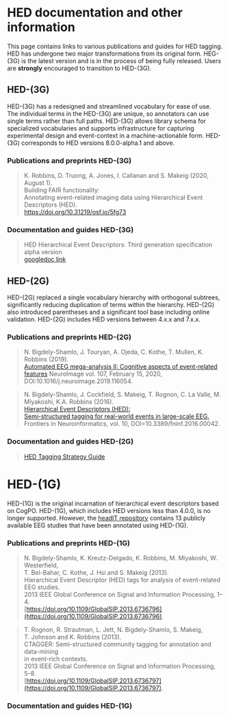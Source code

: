 # HED documentation and other information

This page contains links to various publications and guides for HED tagging. 
HED has undergone two major transformations from its original form. HEG-(3G)
is the latest version and is in the process of being fully released. Users are
**strongly** encouraged to transition to HED-(3G).  

## HED-(3G) 
HED-(3G) has a redesigned and streamlined vocabulary for ease of use. The 
individual terms in the HED-(3G) are unique, so annotators can use single
terms rather than full paths. HED-(3G) allows library schema for specialized 
vocabularies and supports infrastructure for capturing experimental design
and event-context in a machine-actionable form. HED-(3G) corresponds to HED
versions 8.0.0-alpha.1 and above.

### Publications and preprints HED-(3G)

> K. Robbins, D. Truong, A. Jones, I. Callanan and S. Makeig (2020, August 1).  
> Building FAIR functionality:  
> Annotating event-related imaging data using Hierarchical Event Descriptors (HED).  
> https://doi.org/10.31219/osf.io/5fg73

### Documentation and guides HED-(3G)

> HED Hierarchical Event Descriptors: Third generation specification alpha version  
> [googledoc link](https://docs.google.com/document/d/1icp4fJyCqngSfYy1kPe7FJ-bqA8_Ei67oqn5--0vrDo/edit?usp=sharing)

## HED-(2G)
HED-(2G) replaced a single vocabulary hierarchy with orthogonal subtrees, 
significantly reducing duplication of terms within the hierarchy. HED-(2G) also
introduced parentheses and a significant tool base including online validation. 
HED-(2G) includes HED versions between 4.x.x and 7.x.x.

### Publications and preprints HED-(2G)

> N. Bigdely-Shamlo, J. Touryan, A. Ojeda, C. Kothe, T. Mullen, K. Robbins (2019).  
> [Automated EEG mega-analysis II: Cognitive aspects of event-related features](https://www.ncbi.nlm.nih.gov/pubmed/31491523) 
> NeuroImage vol. 107, February 15, 2020, DOI:10.1016/j.neuroimage.2019.116054.  

> N. Bigdely-Shamlo, J. Cockfield, S. Makeig, T. Rognon, C. La Valle, M. Miyakoshi, K.A. Robbins (2016).  
> [Hierarchical Event Descriptors (HED):  
>  Semi-structured tagging for real-world events in large-scale EEG.](http://journal.frontiersin.org/article/10.3389/fninf.2016.00042/full)  
> Frontiers in Neuroinformatics, vol. 10, DOI=10.3389/fninf.2016.00042.

### Documentation and guides HED-(2G)

> [HED Tagging Strategy Guide](./docs/HEDTaggingStrategyGuide.pdf)


# HED-(1G)
HED-(1G) is the original incarnation of hierarchical event descriptors based on CogPO.
HED-(1G), which includes HED versions less than 4.0.0, is no longer supported. However,
the [headIT repository](https://headit.ucsd/edu) contains 13 publicly available EEG studies
that have been annotated using HED-(1G).

### Publications and preprints HED-(1G)

> N. Bigdely-Shamlo, K. Kreutz-Delgado, K. Robbins, M. Miyakoshi, W. Westerfield,    
> T. Bel-Bahar, C. Kothe, J. Hsi and S. Makeig (2013).   
> Hierarchical Event Descriptor (HED) tags for analysis of event-related EEG studies.  
> 2013 IEEE Global Conference on Signal and Information Processing, 1–4.  
> [https://doi.org/10.1109/GlobalSIP.2013.6736796](https://doi.org/10.1109/GlobalSIP.2013.6736796).  
  

> T. Rognon, R. Strautman, L. Jett, N. Bigdely-Shamlo, S. Makeig,  
> T. Johnson and K. Robbins (2013).  
> CTAGGER: Semi-structured community tagging for annotation and data-mining  
> in event-rich contexts.  
> 2013 IEEE Global Conference on Signal and Information Processing, 5–8.  
> [https://doi.org/10.1109/GlobalSIP.2013.6736797](https://doi.org/10.1109/GlobalSIP.2013.6736797).

### Documentation and guides HED-(1G)
